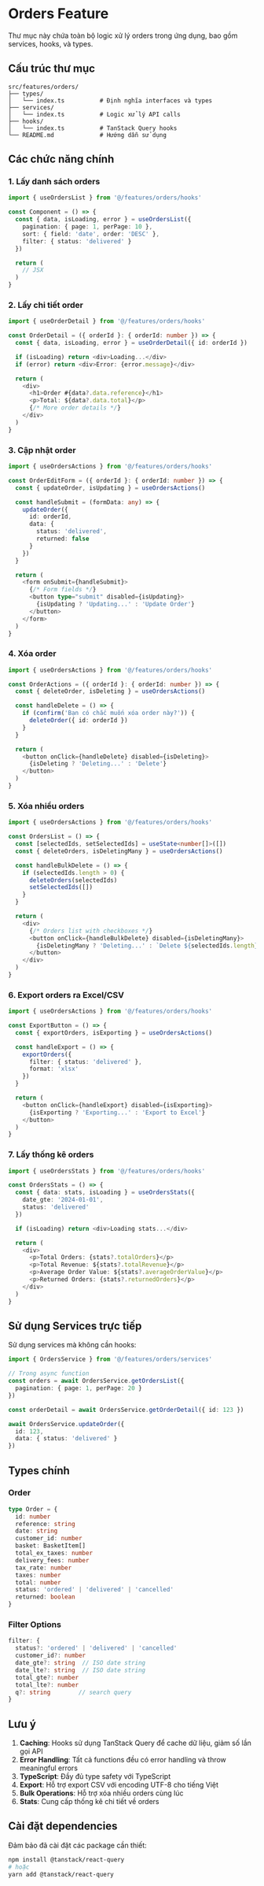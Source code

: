 # Orders Feature

Thư mục này chứa toàn bộ logic xử lý orders trong ứng dụng, bao gồm services, hooks, và types.

## Cấu trúc thư mục

```
src/features/orders/
├── types/
│   └── index.ts          # Định nghĩa interfaces và types
├── services/
│   └── index.ts          # Logic xử lý API calls
├── hooks/
│   └── index.ts          # TanStack Query hooks
└── README.md             # Hướng dẫn sử dụng
```

## Các chức năng chính

### 1. Lấy danh sách orders

```typescript
import { useOrdersList } from '@/features/orders/hooks'

const Component = () => {
  const { data, isLoading, error } = useOrdersList({
    pagination: { page: 1, perPage: 10 },
    sort: { field: 'date', order: 'DESC' },
    filter: { status: 'delivered' }
  })

  return (
    // JSX
  )
}
```

### 2. Lấy chi tiết order

```typescript
import { useOrderDetail } from '@/features/orders/hooks'

const OrderDetail = ({ orderId }: { orderId: number }) => {
  const { data, isLoading, error } = useOrderDetail({ id: orderId })

  if (isLoading) return <div>Loading...</div>
  if (error) return <div>Error: {error.message}</div>

  return (
    <div>
      <h1>Order #{data?.data.reference}</h1>
      <p>Total: ${data?.data.total}</p>
      {/* More order details */}
    </div>
  )
}
```

### 3. Cập nhật order

```typescript
import { useOrdersActions } from '@/features/orders/hooks'

const OrderEditForm = ({ orderId }: { orderId: number }) => {
  const { updateOrder, isUpdating } = useOrdersActions()

  const handleSubmit = (formData: any) => {
    updateOrder({
      id: orderId,
      data: {
        status: 'delivered',
        returned: false
      }
    })
  }

  return (
    <form onSubmit={handleSubmit}>
      {/* Form fields */}
      <button type="submit" disabled={isUpdating}>
        {isUpdating ? 'Updating...' : 'Update Order'}
      </button>
    </form>
  )
}
```

### 4. Xóa order

```typescript
import { useOrdersActions } from '@/features/orders/hooks'

const OrderActions = ({ orderId }: { orderId: number }) => {
  const { deleteOrder, isDeleting } = useOrdersActions()

  const handleDelete = () => {
    if (confirm('Bạn có chắc muốn xóa order này?')) {
      deleteOrder({ id: orderId })
    }
  }

  return (
    <button onClick={handleDelete} disabled={isDeleting}>
      {isDeleting ? 'Deleting...' : 'Delete'}
    </button>
  )
}
```

### 5. Xóa nhiều orders

```typescript
import { useOrdersActions } from '@/features/orders/hooks'

const OrdersList = () => {
  const [selectedIds, setSelectedIds] = useState<number[]>([])
  const { deleteOrders, isDeletingMany } = useOrdersActions()

  const handleBulkDelete = () => {
    if (selectedIds.length > 0) {
      deleteOrders(selectedIds)
      setSelectedIds([])
    }
  }

  return (
    <div>
      {/* Orders list with checkboxes */}
      <button onClick={handleBulkDelete} disabled={isDeletingMany}>
        {isDeletingMany ? 'Deleting...' : `Delete ${selectedIds.length} orders`}
      </button>
    </div>
  )
}
```

### 6. Export orders ra Excel/CSV

```typescript
import { useOrdersActions } from '@/features/orders/hooks'

const ExportButton = () => {
  const { exportOrders, isExporting } = useOrdersActions()

  const handleExport = () => {
    exportOrders({
      filter: { status: 'delivered' },
      format: 'xlsx'
    })
  }

  return (
    <button onClick={handleExport} disabled={isExporting}>
      {isExporting ? 'Exporting...' : 'Export to Excel'}
    </button>
  )
}
```

### 7. Lấy thống kê orders

```typescript
import { useOrdersStats } from '@/features/orders/hooks'

const OrdersStats = () => {
  const { data: stats, isLoading } = useOrdersStats({
    date_gte: '2024-01-01',
    status: 'delivered'
  })

  if (isLoading) return <div>Loading stats...</div>

  return (
    <div>
      <p>Total Orders: {stats?.totalOrders}</p>
      <p>Total Revenue: ${stats?.totalRevenue}</p>
      <p>Average Order Value: ${stats?.averageOrderValue}</p>
      <p>Returned Orders: {stats?.returnedOrders}</p>
    </div>
  )
}
```

## Sử dụng Services trực tiếp

Sử dụng services mà không cần hooks:

```typescript
import { OrdersService } from '@/features/orders/services'

// Trong async function
const orders = await OrdersService.getOrdersList({
  pagination: { page: 1, perPage: 20 }
})

const orderDetail = await OrdersService.getOrderDetail({ id: 123 })

await OrdersService.updateOrder({
  id: 123,
  data: { status: 'delivered' }
})
```

## Types chính

### Order

```typescript
type Order = {
  id: number
  reference: string
  date: string
  customer_id: number
  basket: BasketItem[]
  total_ex_taxes: number
  delivery_fees: number
  tax_rate: number
  taxes: number
  total: number
  status: 'ordered' | 'delivered' | 'cancelled'
  returned: boolean
}
```

### Filter Options

```typescript
filter: {
  status?: 'ordered' | 'delivered' | 'cancelled'
  customer_id?: number
  date_gte?: string  // ISO date string
  date_lte?: string  // ISO date string
  total_gte?: number
  total_lte?: number
  q?: string        // search query
}
```

## Lưu ý

1. **Caching**: Hooks sử dụng TanStack Query để cache dữ liệu, giảm số lần gọi API
2. **Error Handling**: Tất cả functions đều có error handling và throw meaningful errors
3. **TypeScript**: Đầy đủ type safety với TypeScript
4. **Export**: Hỗ trợ export CSV với encoding UTF-8 cho tiếng Việt
5. **Bulk Operations**: Hỗ trợ xóa nhiều orders cùng lúc
6. **Stats**: Cung cấp thống kê chi tiết về orders

## Cài đặt dependencies

Đảm bảo đã cài đặt các package cần thiết:

```bash
npm install @tanstack/react-query
# hoặc
yarn add @tanstack/react-query
```
